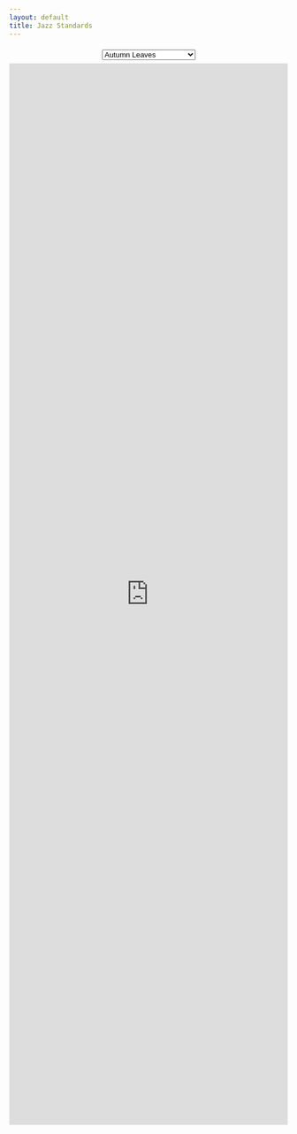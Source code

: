 ```yaml
---
layout: default
title: Jazz Standards
---
```

<head>
<style>
.audio_select {
  display: flex;
  justify-content: space-evenly;
  align-items: center;
  padding-top: 6px;
  padding-bottom: 6px;
  border: 2px black;
  border-style: hidden
}
.sheet_music {
  border: 2px black;
  border-style: hidden
}
</style>
</head>
<body>
<div class="audio_select">
  <select onchange="document.getElementById('music').src = this.value">
   <option value="https://darluzmusic.github.io/low-brass-studio/autumn-leaves">Autumn Leaves</option>
   <option value="https://darluzmusic.github.io/low-brass-studio/days-of-wine-and-roses">Days of Wine and Roses</option>
   <option value="https://darluzmusic.github.io/low-brass-studio/footprints">Footprints</option>
   <option value="https://darluzmusic.github.io/low-brass-studio/just-friends">Just Friends</option>
   <option value="https://darluzmusic.github.io/low-brass-studio/misty">Misty</option>
   <option value="https://darluzmusic.github.io/low-brass-studio/satin-doll">Satin Doll</option>
   <option value="https://darluzmusic.github.io/low-brass-studio/so-what">So What</option>
   <option value="https://darluzmusic.github.io/low-brass-studio/sesame-street">Sesame Street</option>
   </select>
</div>
<center>
<div class="sheet_music">
<iframe frameBorder="0" id="music" height="1920" src="https://darluzmusic.github.io/low-brass-studio/autumn-leaves" width="100%"></iframe>
</div>
<center>
<body>
